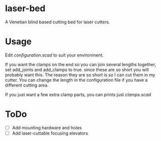 laser-bed
=========

A Venetian blind based cutting bed for laser cutters.

# Usage

Edit *configuration.scad* to suit your environment.

If you want the clamps on the end so you can join several lengths together, set add_joints and add_clamps to true. since these are so short you will probably want this. The reason they are so short is so I can cut them in my cutter. You can change the length in the configuration file if you have a different cutting area.

If you just want a few extra clamp parts, you can prints just *clamps.scad*

# ToDo

- [ ] Add mounting hardware and holes
- [ ] Add laser-cuttable focusing elevators